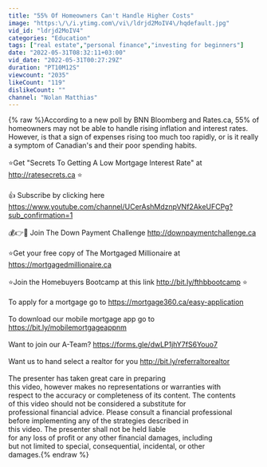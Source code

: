 ```yaml
---
title: "55% Of Homeowners Can't Handle Higher Costs"
image: "https:\/\/i.ytimg.com\/vi\/ldrjd2MoIV4\/hqdefault.jpg"
vid_id: "ldrjd2MoIV4"
categories: "Education"
tags: ["real estate","personal finance","investing for beginners"]
date: "2022-05-31T08:32:11+03:00"
vid_date: "2022-05-31T00:27:29Z"
duration: "PT10M12S"
viewcount: "2035"
likeCount: "119"
dislikeCount: ""
channel: "Nolan Matthias"
---
```

{% raw %}According to a new poll by BNN Bloomberg and Rates.ca, 55% of homeowners may not be able to handle rising inflation and interest rates. However, is that a sign of expenses rising too much too rapidly, or is it really a symptom of Canadian's and their poor spending habits. <br /><br />⭐️Get &quot;Secrets To Getting A Low Mortgage Interest Rate&quot; at <a rel="nofollow" target="blank" href="http://ratesecrets.ca">http://ratesecrets.ca</a> ⭐️<br /><br />👍 Subscribe by clicking here <a rel="nofollow" target="blank" href="https://www.youtube.com/channel/UCerAshMdznpVNf2AkeUFCPg?sub_confirmation=1">https://www.youtube.com/channel/UCerAshMdznpVNf2AkeUFCPg?sub_confirmation=1</a><br /><br />💰👉💪 Join The Down Payment Challenge <a rel="nofollow" target="blank" href="http://downpaymentchallenge.ca">http://downpaymentchallenge.ca</a><br /><br />⭐️Get your free copy of The Mortgaged Millionaire at <a rel="nofollow" target="blank" href="https://mortgagedmillionaire.ca">https://mortgagedmillionaire.ca</a><br /><br />⭐️Join the Homebuyers Bootcamp at this link <a rel="nofollow" target="blank" href="http://bit.ly/fthbbootcamp">http://bit.ly/fthbbootcamp</a> ⭐️<br /><br />To apply for a mortgage go to <a rel="nofollow" target="blank" href="https://mortgage360.ca/easy-application">https://mortgage360.ca/easy-application</a><br /><br />To download our mobile mortgage app go to <a rel="nofollow" target="blank" href="https://bit.ly/mobilemortgageappnm">https://bit.ly/mobilemortgageappnm</a><br /><br />Want to join our A-Team? <a rel="nofollow" target="blank" href="https://forms.gle/dwLP1jhY7fS6Youo7">https://forms.gle/dwLP1jhY7fS6Youo7</a><br /><br />Want us to hand select a realtor for you <a rel="nofollow" target="blank" href="http://bit.ly/referraltorealtor">http://bit.ly/referraltorealtor</a><br /><br />The presenter has taken great care in preparing<br />this video, however makes no representations or warranties with<br />respect to the accuracy or completeness of its content. The contents<br />of this video should not be considered a substitute for<br />professional financial advice. Please consult a financial professional<br />before implementing any of the strategies described in<br />this video. The presenter shall not be held liable<br />for any loss of profit or any other financial damages, including<br />but not limited to special, consequential, incidental, or other<br />damages.{% endraw %}
